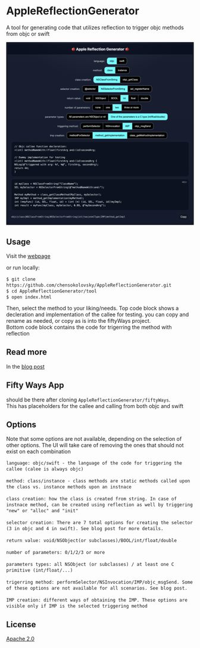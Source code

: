 # AppleReflectionGenerator
A tool for generating code that utilizes reflection to trigger objc methods from objc or swift


![main image](assets/mainImage.png)


## Usage

Visit the [webpage](https://chensokolovsky.github.io/AppleReflectionGenerator/tool/index.html)

or run locally:
```
$ git clone https://github.com/chensokolovsky/AppleReflectionGenerator.git
$ cd AppleReflectionGenerator/tool
$ open index.html
```

Then, select the method to your liking/needs.
Top code block shows a decleration and implementation of the callee for testing. you can copy and rename as needed, or copy as is into the fiftyWays project.  
Bottom code block contains the code for trigerring the method with reflection

## Read more
In the [blog post](https://chensokolovsky.github.io/FuzzerAmoreBlog/posts/FuzzerAmore.html)

## Fifty Ways App
should be there after cloning ```AppleReflectionGenerator/fiftyWays```.  
This has placeholders for the callee and calling from both objc and swift

## Options
Note that some options are not available, depending on the selection of other options. The UI will take care of removing the ones that should not exist on each combination

```
language: objc/swift - the language of the code for triggering the callee (calee is always objc)

method: class/instance - class methods are static methods called upon the class vs. instance methods upon an instnace

class creation: how the class is created from string. In case of instnace method, can be created using reflection as well by triggering "new" or "alloc" and "init"

selector creation: There are 7 total options for creating the selector (3 in objc and 4 in swift). See blog post for more details.

return value: void/NSObject(or subclasses)/BOOL/int/float/double

number of parameters: 0/1/2/3 or more

parameters types: all NSObject (or subclasses) / at least one C primitive (int/float/...)

trigerring method: performSelector/NSInvocation/IMP/objc_msgSend. Some of these options are not available for all scenarios. See blog post.

IMP creation: different ways of obtaining the IMP. These options are visible only if IMP is the selected triggering method
```

## License
[Apache 2.0](./LICENSE)

